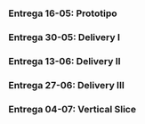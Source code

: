 ### Entrega 16-05: Prototipo
### Entrega 30-05: Delivery I
### Entrega 13-06: Delivery II
### Entrega 27-06: Delivery III
### Entrega 04-07: Vertical Slice
